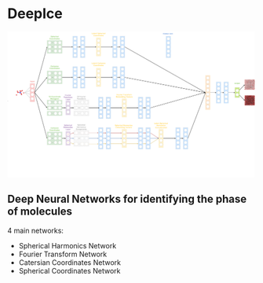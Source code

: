 # DeepIce

![Alt text](deepIce.png?raw=true "DeepIce Diagram")


## Deep Neural Networks for identifying the phase of molecules

4 main networks: 
 - Spherical Harmonics Network
 - Fourier Transform Network
 - Catersian Coordinates Network
 - Spherical Coordinates Network 
